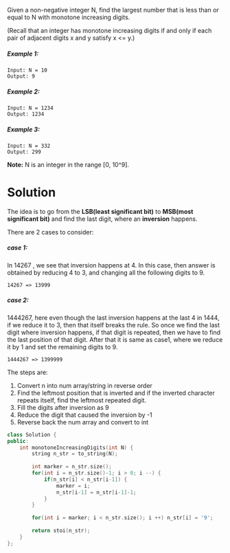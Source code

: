 Given a non-negative integer N, find the largest number that is less than or equal to N with monotone increasing digits.

(Recall that an integer has monotone increasing digits if and only if each pair of adjacent digits x and y satisfy x <= y.)

##### Example 1:

```
Input: N = 10
Output: 9
```

##### Example 2:

```
Input: N = 1234
Output: 1234
```

##### Example 3:

```
Input: N = 332
Output: 299
```

__Note:__ N is an integer in the range [0, 10^9].

# Solution

The idea is to go from the __LSB(least significant bit)__ to __MSB(most significant bit)__ and find the last digit, where an __inversion__ happens.

There are 2 cases to consider:

##### case 1:

In 14267 , we see that inversion happens at 4. In this case, then answer is obtained by reducing 4 to 3, and changing all the following digits to 9.

```
14267 => 13999
```

##### case 2:

1444267, here even though the last inversion happens at the last 4 in 1444, if we reduce it to 3, then that itself breaks the rule. So once we find the last digit where inversion happens, if that digit is repeated, then we have to find the last position of that digit. After that it is same as case1, where we reduce it by 1 and set the remaining digits to 9.

```
1444267 => 1399999
```

The steps are:

1. Convert n into num array/string in reverse order
2. Find the leftmost position that is inverted and if the inverted character repeats itself, find the leftmost repeated digit.
3. Fill the digits after inversion as 9
4. Reduce the digit that caused the inversion by -1
5. Reverse back the num array and convert to int

```cpp
class Solution {
public:
    int monotoneIncreasingDigits(int N) {
        string n_str = to_string(N);
        
        int marker = n_str.size();
        for(int i = n_str.size()-1; i > 0; i --) {
            if(n_str[i] < n_str[i-1]) {
                marker = i;
                n_str[i-1] = n_str[i-1]-1;
            }
        }
        
        for(int i = marker; i < n_str.size(); i ++) n_str[i] = '9';
        
        return stoi(n_str);
    }
};
```
